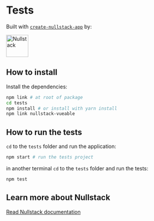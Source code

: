 # Tests

Built with [`create-nullstack-app`](https://github.com/nullstack/create-nullstack-app) by:

<img src='https://raw.githubusercontent.com/nullstack/nullstack/master/nullstack.png' height='60' alt='Nullstack' />

## How to install

Install the dependencies:

```sh
npm link # at root of package
cd tests
npm install # or install with yarn install
npm link nullstack-vueable
```

## How to run the tests

`cd` to the `tests` folder and run the application:

```sh
npm start # run the tests project
```

in another terminal `cd` to the `tests` folder and run the tests:

```sh
npm test
```

## Learn more about Nullstack

[Read Nullstack documentation](https://nullstack.app/documentation)